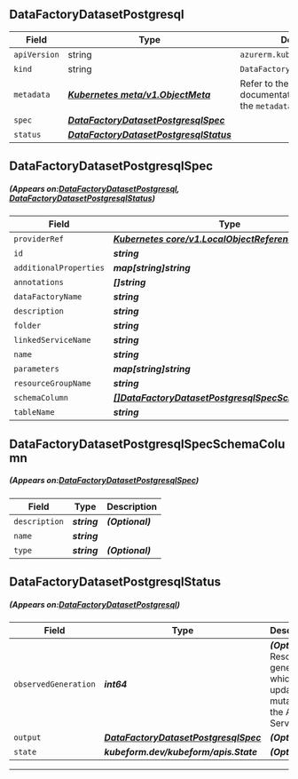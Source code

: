 ## DataFactoryDatasetPostgresql
| Field | Type | Description |
| ------ | ----- | ----------- |
| `apiVersion` | string | `azurerm.kubeform.com/v1alpha1` |
|    `kind` | string | `DataFactoryDatasetPostgresql` |
| `metadata` | ***[Kubernetes meta/v1.ObjectMeta](https://kubernetes.io/docs/reference/generated/kubernetes-api/v1.13/#objectmeta-v1-meta)***|Refer to the Kubernetes API documentation for the fields of the `metadata` field.|
| `spec` | ***[DataFactoryDatasetPostgresqlSpec](#DataFactoryDatasetPostgresqlSpec)***||
| `status` | ***[DataFactoryDatasetPostgresqlStatus](#DataFactoryDatasetPostgresqlStatus)***||
## DataFactoryDatasetPostgresqlSpec
##### (Appears on:[DataFactoryDatasetPostgresql](#DataFactoryDatasetPostgresql), [DataFactoryDatasetPostgresqlStatus](#DataFactoryDatasetPostgresqlStatus))
| Field | Type | Description |
| ------ | ----- | ----------- |
| `providerRef` | ***[Kubernetes core/v1.LocalObjectReference](https://kubernetes.io/docs/reference/generated/kubernetes-api/v1.13/#localobjectreference-v1-core)***||
| `id` | ***string***||
| `additionalProperties` | ***map[string]string***| ***(Optional)*** |
| `annotations` | ***[]string***| ***(Optional)*** |
| `dataFactoryName` | ***string***||
| `description` | ***string***| ***(Optional)*** |
| `folder` | ***string***| ***(Optional)*** |
| `linkedServiceName` | ***string***||
| `name` | ***string***||
| `parameters` | ***map[string]string***| ***(Optional)*** |
| `resourceGroupName` | ***string***||
| `schemaColumn` | ***[[]DataFactoryDatasetPostgresqlSpecSchemaColumn](#DataFactoryDatasetPostgresqlSpecSchemaColumn)***| ***(Optional)*** |
| `tableName` | ***string***| ***(Optional)*** |
## DataFactoryDatasetPostgresqlSpecSchemaColumn
##### (Appears on:[DataFactoryDatasetPostgresqlSpec](#DataFactoryDatasetPostgresqlSpec))
| Field | Type | Description |
| ------ | ----- | ----------- |
| `description` | ***string***| ***(Optional)*** |
| `name` | ***string***||
| `type` | ***string***| ***(Optional)*** |
## DataFactoryDatasetPostgresqlStatus
##### (Appears on:[DataFactoryDatasetPostgresql](#DataFactoryDatasetPostgresql))
| Field | Type | Description |
| ------ | ----- | ----------- |
| `observedGeneration` | ***int64***| ***(Optional)*** Resource generation, which is updated on mutation by the API Server.|
| `output` | ***[DataFactoryDatasetPostgresqlSpec](#DataFactoryDatasetPostgresqlSpec)***| ***(Optional)*** |
| `state` | ***kubeform.dev/kubeform/apis.State***| ***(Optional)*** |
---
